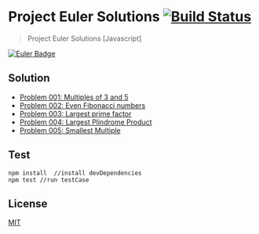 # Project Euler Solutions [![Build Status][build]][build-url]
> Project Euler Solutions [Javascript]

[![Euler Badge][euler-badge]][euler-url]

## Solution
- [Problem 001: Multiples of 3 and 5](./solution/1.multiplesof3and5.js)
- [Problem 002: Even Fibonacci numbers](./solution/2.evenfibonacciNumbers.js)
- [Problem 003: Largest prime factor](./solution/3.largestPrimeFactor.js)
- [Problem 004: Largest Plindrome Product](./solution/4.largestPalindromeProduct.js)
- [Problem 005: Smallest Multiple](./solution/5.smallestMultiple.js)

## Test
```shell
npm install  //install devDependencies
npm test //run testCase
```

## License
[MIT](./LICENSE)

[build]: https://travis-ci.org/AungMyoKyaw/projectEulerSolutions.svg?branch=master
[build-url]: https://travis-ci.org/AungMyoKyaw/projectEulerSolutions
[euler-badge]: https://projecteuler.net/profile/AungMyoKyaw.png
[euler-url]: https://projecteuler.net/

